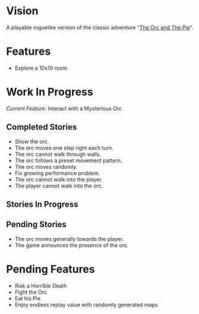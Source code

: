 Vision
======
A playable roguelike version of the classic adventure
"[The Orc and The Pie](http://www.instantdungeon.com/node/4)".

Features
========

* Explore a 10x10 room.

Work In Progress
================

*Current Feature:* Interact with a Mysterious Orc

Completed Stories
-----------------
* Show the orc.
* The orc moves one step right each turn.
* The orc cannot walk through walls.
* The orc follows a preset movement pattern.
* The orc moves randomly.
* Fix growing performance problem.
* The orc cannot walk into the player.
* The player cannot walk into the orc.

Stories In Progress
-------------------

Pending Stories
---------------
* The orc moves generally towards the player.
* The game announces the presence of the orc.

Pending Features
================
* Risk a Horrible Death
* Fight the Orc
* Eat his Pie
* Enjoy endless replay value with randomly generated maps
